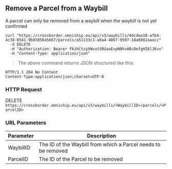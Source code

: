 ## Remove a Parcel from a Waybill

A parcel can only be removed from a waybill when the waybill is not yet confirmed

```shell
curl "https://crossborder.omniship.eu/api/v3/waybills/4dcdea18-afb4-4c38-8541-9b83056a5667/parcels/a51133c1-a0a4-4867-9507-18a6082aaacc"
  -X DELETE
  -H "Authorization: Bearer FkihCtzyXWvutSRUaaEupN8hvABcDefgHI6lJKvv"
  -H "Content-Type: application/json"
```

> The above command returns JSON structured like this:

```
HTTP/1.1 204 No Content
Content-Type:application/json;charset=UTF-8
```

### HTTP Request

<span class="http-verb delete">DELETE</span> `https://crossborder.omniship.eu/api/v3/waybills/<WaybillID>/parcels/<ParcelID>`

### URL Parameters

| Parameter | Description                                                                                                           |
|-----------|-----------------------------------------------------------------------------------------------------------------------|
| WaybillID | The ID of the <span class="object">Waybill</span> from which a <span class="object">Parcel</span> needs to be removed |
| ParcelID  | The ID of the <span class="object">Parcel</span> to be removed                                                        |
